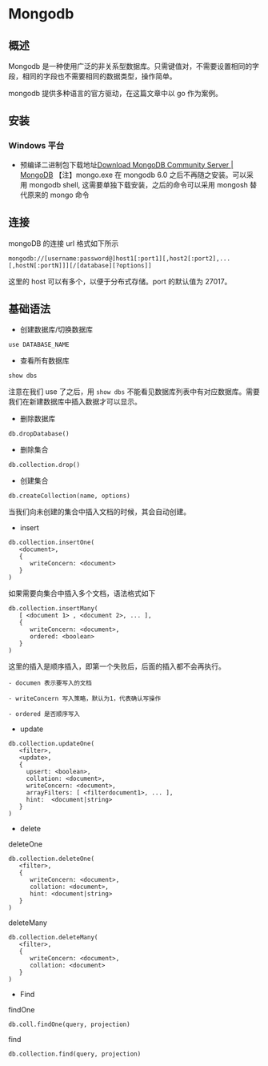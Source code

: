 # Mongodb

## 概述

Mongodb 是一种使用广泛的非关系型数据库。只需键值对，不需要设置相同的字段，相同的字段也不需要相同的数据类型，操作简单。

mongodb 提供多种语言的官方驱动，在这篇文章中以 go 作为案例。

## 安装

### Windows 平台

- 预编译二进制包下载地址[Download MongoDB Community Server | MongoDB](https://www.mongodb.com/try/download/community)
【注】mongo.exe 在 mongodb 6.0 之后不再随之安装。可以采用 mongodb shell, 这需要单独下载安装，之后的命令可以采用 mongosh 替代原来的 mongo 命令

## 连接

mongoDB 的连接 url 格式如下所示

```
mongodb://[username:password@]host1[:port1][,host2[:port2],...[,hostN[:portN]]][/[database][?options]]
```

这里的 host 可以有多个，以便于分布式存储。port 的默认值为 27017。

## 基础语法

- 创建数据库/切换数据库

```
use DATABASE_NAME
```

- 查看所有数据库

```
show dbs
```

注意在我们 use 了之后，用 `show dbs` 不能看见数据库列表中有对应数据库。需要我们在新建数据库中插入数据才可以显示。

- 删除数据库

```
db.dropDatabase()
```

- 删除集合

```
db.collection.drop()
```

- 创建集合

```
db.createCollection(name, options)
```

当我们向未创建的集合中插入文档的时候，其会自动创建。

- insert

```
db.collection.insertOne(
   <document>,
   {
      writeConcern: <document>
   }
)
```

如果需要向集合中插入多个文档，语法格式如下

```
db.collection.insertMany(
   [ <document 1> , <document 2>, ... ],
   {
      writeConcern: <document>,
      ordered: <boolean>
   }
)
```

这里的插入是顺序插入，即第一个失败后，后面的插入都不会再执行。

	- documen 表示要写入的文档

	- writeConcern 写入策略，默认为1，代表确认写操作

	- ordered 是否顺序写入

- update

```
db.collection.updateOne(
   <filter>,
   <update>,
   {
     upsert: <boolean>,
     collation: <document>,
     writeConcern: <document>,
     arrayFilters: [ <filterdocument1>, ... ],
     hint:  <document|string>       
   }
)
```

- delete

deleteOne

```
db.collection.deleteOne(
   <filter>,
   {
      writeConcern: <document>,
      collation: <document>,
      hint: <document|string> 
   }
)
```

deleteMany

```
db.collection.deleteMany(
   <filter>,
   {
      writeConcern: <document>,
      collation: <document>
   }
)
```

- Find 

findOne

```
db.coll.findOne(query, projection)
```

find

```
db.collection.find(query, projection)
```
